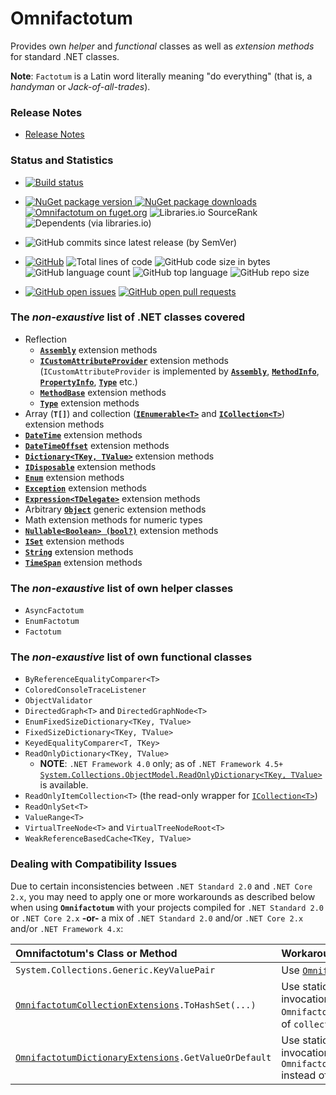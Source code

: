 ﻿# Omnifactotum
Provides own *helper* and *functional* classes as well as *extension methods* for standard .NET classes.

**Note**: `Factotum` is a Latin word literally meaning "do everything" (that is, a *handyman* or *Jack-of-all-trades*).

### Release Notes

- [Release Notes](./src/Omnifactotum.ReleaseNotes.md)

### Status and Statistics
- [![Build status](https://ci.appveyor.com/api/projects/status/8kcys4vgvk1cd1gg?svg=true)](https://ci.appveyor.com/project/HarinezumiSama/omnifactotum)

- [![NuGet package version](https://img.shields.io/nuget/v/Omnifactotum.svg) ![NuGet package downloads](https://img.shields.io/nuget/dt/Omnifactotum.svg)](https://www.nuget.org/packages/Omnifactotum/) [![Omnifactotum on fuget.org](https://www.fuget.org/packages/Omnifactotum/badge.svg)](https://www.fuget.org/packages/Omnifactotum) ![Libraries.io SourceRank](https://img.shields.io/librariesio/sourcerank/nuget/Omnifactotum) ![Dependents (via libraries.io)](https://img.shields.io/librariesio/dependents/nuget/Omnifactotum)

- ![GitHub commits since latest release (by SemVer)](https://img.shields.io/github/commits-since/HarinezumiSama/Omnifactotum/latest)

- [![GitHub](https://img.shields.io/github/license/HarinezumiSama/Omnifactotum)](https://github.com/HarinezumiSama/Omnifactotum/blob/master/LICENSE) ![Total lines of code](https://img.shields.io/tokei/lines/github/HarinezumiSama/Omnifactotum) ![GitHub code size in bytes](https://img.shields.io/github/languages/code-size/HarinezumiSama/Omnifactotum) ![GitHub language count](https://img.shields.io/github/languages/count/HarinezumiSama/Omnifactotum) ![GitHub top language](https://img.shields.io/github/languages/top/HarinezumiSama/Omnifactotum) ![GitHub repo size](https://img.shields.io/github/repo-size/HarinezumiSama/Omnifactotum)

- [![GitHub open issues](https://img.shields.io/github/issues-raw/HarinezumiSama/Omnifactotum)](https://github.com/HarinezumiSama/Omnifactotum/issues?q=is%3Aissue+is%3Aopen) [![GitHub open pull requests](https://img.shields.io/github/issues-pr-raw/HarinezumiSama/Omnifactotum)](https://github.com/HarinezumiSama/Omnifactotum/pulls?q=is%3Apr+is%3Aopen)

### The *non-exaustive* list of .NET classes covered

- Reflection
  - [**`Assembly`**](https://docs.microsoft.com/en-us/dotnet/api/system.reflection.assembly) extension methods
  - [**`ICustomAttributeProvider`**](https://docs.microsoft.com/en-us/dotnet/api/system.reflection.icustomattributeprovider) extension methods (`ICustomAttributeProvider` is implemented by [**`Assembly`**](https://docs.microsoft.com/en-us/dotnet/api/system.reflection.assembly), [**`MethodInfo`**](https://docs.microsoft.com/en-us/dotnet/api/system.reflection.methodinfo), [**`PropertyInfo`**](https://docs.microsoft.com/en-us/dotnet/api/system.reflection.propertyinfo), [**`Type`**](https://docs.microsoft.com/en-us/dotnet/api/system.type) etc.)
  - [**`MethodBase`**](https://docs.microsoft.com/en-us/dotnet/api/system.reflection.methodbase) extension methods
  - [**`Type`**](https://docs.microsoft.com/en-us/dotnet/api/system.type) extension methods
- Array (**`T[]`**) and collection ([**`IEnumerable<T>`**](https://docs.microsoft.com/en-us/dotnet/api/system.collections.generic.ienumerable-1) and [**`ICollection<T>`**](https://docs.microsoft.com/en-us/dotnet/api/system.collections.generic.icollection-1)) extension methods
- [**`DateTime`**](https://docs.microsoft.com/en-us/dotnet/api/system.datetime) extension methods
- [**`DateTimeOffset`**](https://docs.microsoft.com/en-us/dotnet/api/system.datetimeoffset) extension methods
- [**`Dictionary<TKey, TValue>`**](https://docs.microsoft.com/en-us/dotnet/api/system.collections.generic.dictionary-2) extension methods
- [**`IDisposable`**](https://docs.microsoft.com/en-us/dotnet/api/system.idisposable) extension methods
- [**`Enum`**](https://docs.microsoft.com/en-us/dotnet/api/system.enum) extension methods
- [**`Exception`**](https://docs.microsoft.com/en-us/dotnet/api/system.exception) extension methods
- [**`Expression<TDelegate>`**](https://docs.microsoft.com/en-us/dotnet/api/system.linq.expressions.expression-1) extension methods
- Arbitrary [**`Object`**](https://docs.microsoft.com/en-us/dotnet/api/system.object) generic extension methods
- Math extension methods for numeric types
- [**`Nullable<Boolean> (bool?)`**](https://docs.microsoft.com/en-us/dotnet/api/system.nullable-1) extension methods
- [**`ISet`**](https://docs.microsoft.com/en-us/dotnet/api/system.collections.generic.iset-1) extension methods
- [**`String`**](https://docs.microsoft.com/en-us/dotnet/api/system.string) extension methods
- [**`TimeSpan`**](https://docs.microsoft.com/en-us/dotnet/api/system.timespan) extension methods

### The *non-exaustive* list of own helper classes

- `AsyncFactotum`
- `EnumFactotum`
- `Factotum`

### The *non-exaustive* list of own functional classes

- `ByReferenceEqualityComparer<T>`
- `ColoredConsoleTraceListener`
- `ObjectValidator`
- `DirectedGraph<T>` and `DirectedGraphNode<T>`
- `EnumFixedSizeDictionary<TKey, TValue>`
- `FixedSizeDictionary<TKey, TValue>`
- `KeyedEqualityComparer<T, TKey>`
- `ReadOnlyDictionary<TKey, TValue>`
  - **NOTE**: `.NET Framework 4.0` only; as of `.NET Framework 4.5+` [`System.Collections.ObjectModel.ReadOnlyDictionary<TKey, TValue>`](https://docs.microsoft.com/en-us/dotnet/api/system.collections.objectmodel.readonlydictionary-2?view=netframework-4.5) is available. 
- `ReadOnlyItemCollection<T>` (the read-only wrapper for [`ICollection<T>`](https://docs.microsoft.com/en-us/dotnet/api/system.collections.generic.icollection-1))
- `ReadOnlySet<T>`
- `ValueRange<T>`
- `VirtualTreeNode<T>` and `VirtualTreeNodeRoot<T>`
- `WeakReferenceBasedCache<TKey, TValue>`

### Dealing with Compatibility Issues

Due to certain inconsistencies between `.NET Standard 2.0` and `.NET Core 2.x`, you may need to apply one or more workarounds as described below when using **`Omnifactotum`** with your projects compiled for `.NET Standard 2.0` or `.NET Core 2.x` **-or-** a mix of `.NET Standard 2.0` and/or `.NET Core 2.x` and/or `.NET Framework 4.x`:

| Omnifactotum's Class or Method | Workaround |
| :----------------------------- | :--------- |
| `System.Collections.Generic.KeyValuePair` | Use [`Omnifactotum.OmnifactotumKeyValuePair`](./src/Omnifactotum/OmnifactotumKeyValuePair.cs). |
| <code>[OmnifactotumCollectionExtensions](./src/Omnifactotum/ExtensionMethods/OmnifactotumCollectionExtensions.cs).ToHashSet(...)</code> | Use static method invocation instead of extension method invocation. That is: `OmnifactotumCollectionExtensions.ToHashSet(collection)` instead of `collection.ToHashSet()`. |
| <code>[OmnifactotumDictionaryExtensions](./src/Omnifactotum/ExtensionMethods/OmnifactotumDictionaryExtensions.cs).GetValueOrDefault</code> | Use static method invocation instead of extension method invocation. That is: `OmnifactotumDictionaryExtensions.GetValueOrDefault(dictionary)` instead of `dictionary.GetValueOrDefault()`. |

